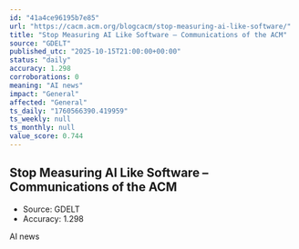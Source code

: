 ```yaml
---
id: "41a4ce96195b7e85"
url: "https://cacm.acm.org/blogcacm/stop-measuring-ai-like-software/"
title: "Stop Measuring AI Like Software – Communications of the ACM"
source: "GDELT"
published_utc: "2025-10-15T21:00:00+00:00"
status: "daily"
accuracy: 1.298
corroborations: 0
meaning: "AI news"
impact: "General"
affected: "General"
ts_daily: "1760566390.419959"
ts_weekly: null
ts_monthly: null
value_score: 0.744
---
```

## Stop Measuring AI Like Software – Communications of the ACM

- Source: GDELT
- Accuracy: 1.298

AI news

